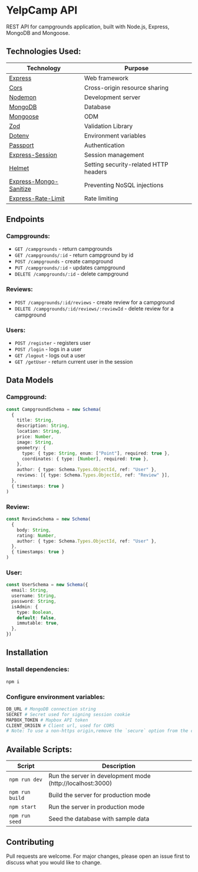 # YelpCamp API

REST API for campgrounds application, built with Node.js, Express, MongoDB and Mongoose.

## Technologies Used:

| Technology                                                                     | Purpose                               |
| ------------------------------------------------------------------------------ | ------------------------------------- |
| [Express](http://expressjs.com/)                                               | Web framework                         |
| [Cors](https://npmjs.com/package/cors)                                         | Cross-origin resource sharing         |
| [Nodemon](https://npmjs.com/package/nodemon)                                   | Development server                    |
| [MongoDB](https://mongodb.com/)                                                | Database                              |
| [Mongoose](https://mongoosejs.com/)                                            | ODM                                   |
| [Zod](https://zod.dev/)                                                        | Validation Library                    |
| [Dotenv](https://npmjs.com/package/dotenv)                                     | Environment variables                 |
| [Passport](http://passportjs.org/)                                             | Authentication                        |
| [Express-Session](https://npmjs.com/package/express-session)                   | Session management                    |
| [Helmet](https://helmetjs.github.io/)                                          | Setting security-related HTTP headers |
| [Express-Mongo-Sanitize](https://www.npmjs.com/package/express-mongo-sanitize) | Preventing NoSQL injections           |
| [Express-Rate-Limit](https://www.npmjs.com/package/express-rate-limit)         | Rate limiting                         |

## Endpoints

### Campgrounds:

- `GET /campgrounds` - return campgrounds
- `GET /campgrounds/:id` - return campground by id
- `POST /campgrounds` - create campground
- `PUT /campgrounds/:id` - updates campground
- `DELETE /campgrounds/:id` - delete campground

### Reviews:

- `POST /campgrounds/:id/reviews` - create review for a campground
- `DELETE /campgrounds/:id/reviews/:reviewId` - delete review for a campground

### Users:

- `POST /register` - registers user
- `POST /login` - logs in a user
- `GET /logout` - logs out a user
- `GET /getUser` - return current user in the session

## Data Models

### Campground:

```ts
const CampgroundSchema = new Schema(
  {
    title: String,
    description: String,
    location: String,
    price: Number,
    image: String,
    geometry: {
      type: { type: String, enum: ["Point"], required: true },
      coordinates: { type: [Number], required: true },
    },
    author: { type: Schema.Types.ObjectId, ref: "User" },
    reviews: [{ type: Schema.Types.ObjectId, ref: "Review" }],
  },
  { timestamps: true }
)
```

### Review:

```ts
const ReviewSchema = new Schema(
  {
    body: String,
    rating: Number,
    author: { type: Schema.Types.ObjectId, ref: "User" },
  },
  { timestamps: true }
)

```

### User:

```ts
const UserSchema = new Schema({
  email: String,
  username: String,
  password: String,
  isAdmin: {
    type: Boolean,
    default: false,
    immutable: true,
  },
})
```

## Installation

### Install dependencies:

```bash
npm i
```

### Configure environment variables:

```bash
DB_URL # MongoDB connection string
SECRET # Secret used for signing session cookie
MAPBOX_TOKEN # Mapbox API token
CLIENT_ORIGIN # Client url, used for CORS
# Note: To use a non-https origin,remove the `secure` option from the cookie session
```

## Available Scripts:

| Script          | Description                                                |
| --------------- | ---------------------------------------------------------- |
| `npm run dev`   | Run the server in development mode (http://localhost:3000) |
| `npm run build` | Build the server for production mode                       |
| `npm start`     | Run the server in production mode                          |
| `npm run seed`  | Seed the database with sample data                         |

## Contributing

Pull requests are welcome. For major changes, please open an issue first to discuss what you would like to change.
